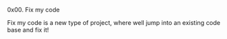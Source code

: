 0x00. Fix my code

Fix my code is a new type of project, where well jump into an existing code base and fix it!
